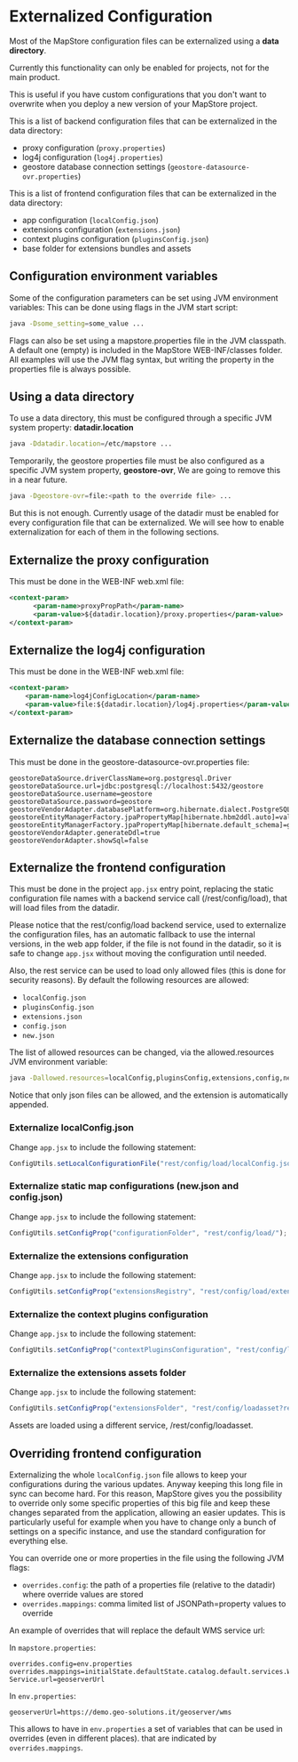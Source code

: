 # Externalized Configuration

Most of the MapStore configuration files can be externalized using a **data directory**.

Currently this functionality can only be enabled for projects, not for the main product.

This is useful if you have custom configurations that you don't want to overwrite when you deploy a new version of your MapStore project.

This is a list of backend configuration files that can be externalized in the data directory:

* proxy configuration (`proxy.properties`)
* log4j configuration (`log4j.properties`)
* geostore database connection settings (`geostore-datasource-ovr.properties`)

This is a list of frontend configuration files that can be externalized in the data directory:

* app configuration (`localConfig.json`)
* extensions configuration (`extensions.json`)
* context plugins configuration (`pluginsConfig.json`)
* base folder for extensions bundles and assets

## Configuration environment variables

Some of the configuration parameters can be set using JVM environment variables:
This can be done using flags in the JVM start script:

```sh
java -Dsome_setting=some_value ...
```

Flags can also be set using a mapstore.properties file in the JVM classpath. A default one (empty) is included in
the MapStore WEB-INF/classes folder.
All examples will use the JVM flag syntax, but writing the property in the properties file is always possible.

## Using a data directory

To use a data directory, this must be configured through a specific JVM system property: **datadir.location**

```sh
java -Ddatadir.location=/etc/mapstore ...
```

Temporarily, the geostore properties file must be also configured as a specific JVM system property, **geostore-ovr**, We are going to remove this in a near future.

```sh
java -Dgeostore-ovr=file:<path to the override file> ...
```

But this is not enough. Currently usage of the datadir must be enabled for every configuration file that can be externalized.
We will see how to enable externalization for each of them in the following sections.

## Externalize the proxy configuration

This must be done in the WEB-INF web.xml file:

```xml
<context-param>
      <param-name>proxyPropPath</param-name>
      <param-value>${datadir.location}/proxy.properties</param-value>
</context-param>
```

## Externalize the log4j configuration

This must be done in the WEB-INF web.xml file:

```xml
<context-param>
    <param-name>log4jConfigLocation</param-name>
    <param-value>file:${datadir.location}/log4j.properties</param-value>
</context-param>
```

## Externalize the database connection settings

This must be done in the geostore-datasource-ovr.properties file:

```properties
geostoreDataSource.driverClassName=org.postgresql.Driver
geostoreDataSource.url=jdbc:postgresql://localhost:5432/geostore
geostoreDataSource.username=geostore
geostoreDataSource.password=geostore
geostoreVendorAdapter.databasePlatform=org.hibernate.dialect.PostgreSQLDialect
geostoreEntityManagerFactory.jpaPropertyMap[hibernate.hbm2ddl.auto]=validate
geostoreEntityManagerFactory.jpaPropertyMap[hibernate.default_schema]=geostore
geostoreVendorAdapter.generateDdl=true
geostoreVendorAdapter.showSql=false
```

## Externalize the frontend configuration

This must be done in the project `app.jsx` entry point, replacing the static configuration file names
with a backend service call (/rest/config/load), that will load files from the datadir.

Please notice that the rest/config/load backend service, used to externalize the configuration files,
has an automatic fallback to use the internal versions, in the web app folder, if the file is not found
in the datadir, so it is safe to change `app.jsx` without moving the configuration until needed.

Also, the rest service can be used to load only allowed files (this is done for security reasons).
By default the following resources are allowed:

* `localConfig.json`
* `pluginsConfig.json`
* `extensions.json`
* `config.json`
* `new.json`

The list of allowed resources can be changed, via the allowed.resources JVM environment variable:

```sh
java -Dallowed.resources=localConfig,pluginsConfig,extensions,config,new ...
```

Notice that only json files can be allowed, and the extension is automatically appended.

### Externalize localConfig.json

Change `app.jsx` to include the following statement:

```javascript
ConfigUtils.setLocalConfigurationFile("rest/config/load/localConfig.json");
```

### Externalize static map configurations (new.json and config.json)

Change `app.jsx` to include the following statement:

```javascript
ConfigUtils.setConfigProp("configurationFolder", "rest/config/load/");
```

### Externalize the extensions configuration

Change `app.jsx` to include the following statement:

```javascript
ConfigUtils.setConfigProp("extensionsRegistry", "rest/config/load/extensions.json");
```

### Externalize the context plugins configuration

Change `app.jsx` to include the following statement:

```javascript
ConfigUtils.setConfigProp("contextPluginsConfiguration", "rest/config/load/pluginsConfig.json");
```

### Externalize the extensions assets folder

Change `app.jsx` to include the following statement:

```javascript
ConfigUtils.setConfigProp("extensionsFolder", "rest/config/loadasset?resource=");
```

Assets are loaded using a different service, /rest/config/loadasset.

## Overriding frontend configuration

Externalizing the whole `localConfig.json` file allows to keep your configurations during the various updates. Anyway keeping this long file in sync can become hard.
For this reason, MapStore gives you the possibility to override only some specific properties of this big file and keep these changes separated from the application,
allowing an easier updates.
This is particularly useful for example when you have to change only a bunch of settings on a specific instance, and use the standard configuration for everything else.

You can override one or more properties in the file using the following JVM flags:

* `overrides.config`: the path of a properties file (relative to the datadir) where override values are stored
* `overrides.mappings`: comma limited list of JSONPath=property values to override

An example of overrides that will replace the default WMS service url:

In `mapstore.properties`:

```properties
overrides.config=env.properties
overrides.mappings=initialState.defaultState.catalog.default.services.WMS Service.url=geoserverUrl
```

In `env.properties`:

```properties
geoserverUrl=https://demo.geo-solutions.it/geoserver/wms
```

This allows to have in `env.properties` a set of variables that can be used in overrides (even in different places). that are indicated by `overrides.mappings`.
